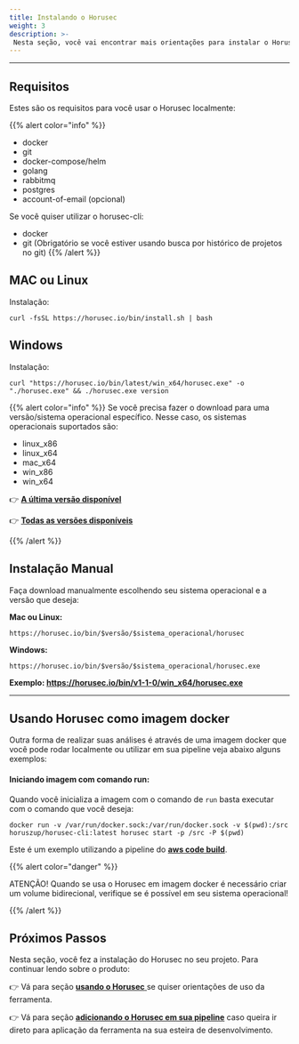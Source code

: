 ```yaml
---
title: Instalando o Horusec
weight: 3
description: >-
 Nesta seção, você vai encontrar mais orientações para instalar o Horusec de acordo com seu sistema operacional.
---
```


---

## Requisitos

Estes são os requisitos para você usar o Horusec localmente: 

{{% alert color="info" %}}
* docker
* git
* docker-compose/helm
* golang
* rabbitmq
* postgres
* account-of-email (opcional)

Se você quiser utilizar o horusec-cli: 

* docker
* git (Obrigatório se você estiver usando busca por histórico de projetos no git)
{{% /alert %}}



## **MAC ou Linux**

Instalação:


   ```text
curl -fsSL https://horusec.io/bin/install.sh | bash
```     


## **Windows**

Instalação:

   ```text
curl "https://horusec.io/bin/latest/win_x64/horusec.exe" -o "./horusec.exe" && ./horusec.exe version
```  

{{% alert color="info" %}}
Se você precisa fazer o download para uma versão/sistema operacional específico. Nesse caso, os sistemas operacionais suportados são:

* linux_x86
* linux_x64
* mac_x64
* win_x86
* win_x64

👉 [**A última versão disponível**](https://horusec.io/bin/version-cli-latest.txt)

👉 [**Todas as versões disponíveis**](https://horusec.io/bin/all-version-cli.txt)

{{% /alert %}}

## **Instalação Manual**

Faça download manualmente escolhendo seu sistema operacional e a versão que deseja:

**Mac ou Linux:**

```text
https://horusec.io/bin/$versão/$sistema_operacional/horusec
```

**Windows:**

```text
https://horusec.io/bin/$versão/$sistema_operacional/horusec.exe
```

**Exemplo: https://horusec.io/bin/v1-1-0/win_x64/horusec.exe**


-------

## **Usando Horusec como imagem docker**

Outra forma de realizar suas análises é através de uma imagem docker que você pode rodar localmente ou utilizar em sua pipeline veja abaixo alguns exemplos:

#### **Iniciando imagem com comando run:**

Quando você inicializa a imagem com o comando de `run` basta executar com o comando que você deseja:

```text
docker run -v /var/run/docker.sock:/var/run/docker.sock -v $(pwd):/src horuszup/horusec-cli:latest horusec start -p /src -P $(pwd)
```

Este é um exemplo utilizando a pipeline do [**aws code build**](../adicionando-o-horusec-em-sua-pipeline/#aws-code-build).


{{% alert color="danger" %}}

ATENÇÃO! Quando se usa o Horusec em imagem docker é necessário criar um volume bidirecional, verifique se é possível em seu sistema operacional!

{{% /alert %}}

## **Próximos Passos**

Nesta seção, você fez a instalação do Horusec no seu projeto. Para continuar lendo sobre o produto: 

👉 Vá para seção [**usando o Horusec** ](../usando-o-horusec/)se quiser orientações de uso da ferramenta.

👉 Vá para seção [**adicionando o Horusec em sua pipeline**](../adicionando-o-horusec-em-sua-pipeline) caso queira ir direto para aplicação da ferramenta na sua esteira de desenvolvimento. 